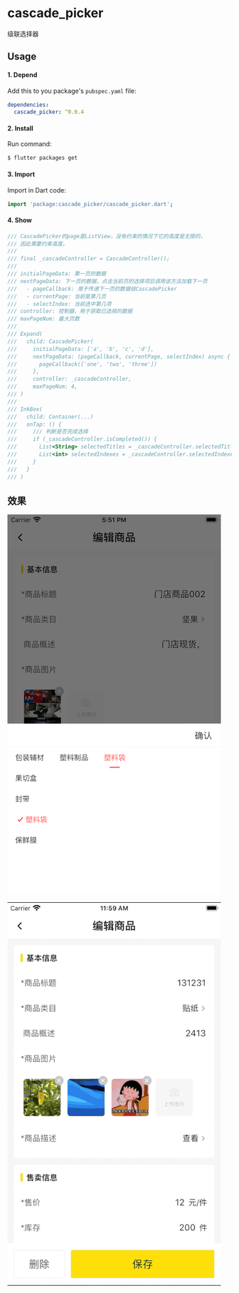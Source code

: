 # cascade_picker

级联选择器

## Usage

#### 1\. Depend

Add this to you package's `pubspec.yaml` file:

```yaml
dependencies:
  cascade_picker: ^0.0.4
```

#### 2\. Install

Run command:

```bash
$ flutter packages get
```

#### 3\. Import

Import in Dart code:

```dart
import 'package:cascade_picker/cascade_picker.dart';
```

#### 4\. Show
```dart
/// CascadePicker的page是ListView，没有约束的情况下它的高度是无限的，
/// 因此需要约束高度。
///
/// final _cascadeController = CascadeController();
///
/// initialPageData: 第一页的数据
/// nextPageData: 下一页的数据，点击当前页的选择项后调用该方法加载下一页
///   - pageCallback: 用于传递下一页的数据给CascadePicker
///   - currentPage: 当前是第几页
///   - selectIndex: 当前选中第几项
/// controller: 控制器，用于获取已选择的数据
/// maxPageNum: 最大页数
///
/// Expand(
///   child: CascadePicker(
///     initialPageData: ['a', 'b', 'c', 'd'],
///     nextPageData: (pageCallback, currentPage, selectIndex) async {
///       pageCallback(['one', 'two', 'three'])
///     },
///     controller: _cascadeController,
///     maxPageNum: 4,
/// )
///
/// InkBox(
///   child: Container(...)
///   onTap: () {
///     /// 判断是否完成选择
///     if (_cascadeController.isCompleted()) {
///       List<String> selectedTitles = _cascadeController.selectedTitles;
///       List<int> selectedIndexes = _cascadeController.selectedIndexes;
///     }
///   }
/// )
```

## 效果

![Demo 1][1]

![demo 2][2]

[1]:https://github.com/xionghaoo/assets/blob/master/cascade_picker_1.png?raw=true
[2]:https://github.com/xionghaoo/assets/blob/master/cascade_picker_2.gif?raw=true